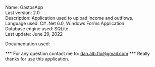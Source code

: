 Name: GastosApp  
Last version: 2.0  
Description: Application used to upload income and outflows.  
Language used: C# .Net 6.0, Windows Forms Application  
Database engine used: SQLite  
Last update: June 29, 2022  

Documentation used:

*** For any question contact me to: dan.alb.flo@gmail.com
*** Really thanks for use this application.